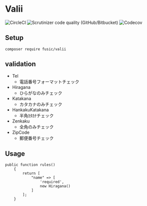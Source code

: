 # Valii

![CircleCI](https://img.shields.io/circleci/build/github/fusic/valii.svg?style=flat-square)
![Scrutinizer code quality (GitHub/Bitbucket)](https://img.shields.io/scrutinizer/quality/g/fusic/valii.svg?style=flat-square)
![Codecov](https://img.shields.io/codecov/c/github/fusic/valii.svg?style=flat-square)

## Setup

```
composer require fusic/valii
```

## validation

- Tel
  - 電話番号フォーマットチェック
- Hiragana
  - ひらがなのみチェック
- Katakana
  - カタカナのみチェック
- HankakuKatakana
  - 半角ｶﾀｶﾅチェック
- Zenkaku
  - 全角のみチェック
- ZipCode
  - 郵便番号チェック

## Usage

```
public function rules()
    {
        return [
            "name" => [
                'required',
                new Hiragana()
            ]
        ];
    }
```
